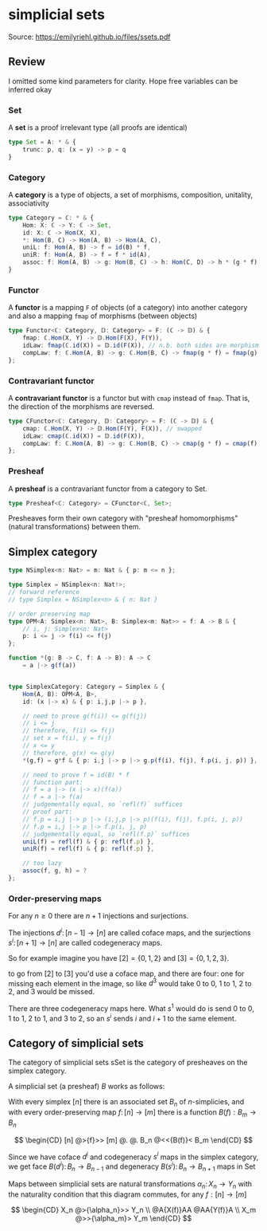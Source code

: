 # simplicial sets

Source: <https://emilyriehl.github.io/files/ssets.pdf>

## Review

I omitted some kind parameters for clarity. Hope free variables can be inferred okay

### Set

A **set** is a proof irrelevant type (all proofs are identical)

```ts
type Set = A: * & {
    trunc: p, q: (x = y) -> p = q
}
```

### Category

A **category** is a type of objects, a set of morphisms, composition, unitality, associativity

```ts
type Category = ℂ: * & {
    Hom: X: ℂ -> Y: ℂ -> Set,
    id: X: ℂ -> Hom(X, X),
    *: Hom(B, C) -> Hom(A, B) -> Hom(A, C),
    uniL: f: Hom(A, B) -> f = id(B) * f,
    uniR: f: Hom(A, B) -> f = f * id(A),
    assoc: f: Hom(A, B) -> g: Hom(B, C) -> h: Hom(C, D) -> h * (g * f) = (h * g) * f
}
```

### Functor

A **functor** is a mapping `F` of objects (of a category) into another category and also a mapping `fmap` of morphisms (between objects)

```ts
type Functor<ℂ: Category, 𝔻: Category> = F: (ℂ -> 𝔻) & {
    fmap: ℂ.Hom(X, Y) -> 𝔻.Hom(F(X), F(Y)),
    idLaw: fmap(ℂ.id(X)) = 𝔻.id(F(X)), // n.b. both sides are morphisms
    compLaw: f: ℂ.Hom(A, B) -> g: ℂ.Hom(B, C) -> fmap(g * f) = fmap(g) * fmap(f)
};
```

### Contravariant functor

A **contravariant functor** is a functor but with `cmap` instead of `fmap`. That is, the direction of the morphisms are reversed.

```ts
type CFunctor<ℂ: Category, 𝔻: Category> = F: (ℂ -> 𝔻) & {
    cmap: ℂ.Hom(X, Y) -> 𝔻.Hom(F(Y), F(X)), // swapped
    idLaw: cmap(ℂ.id(X)) = 𝔻.id(F(X)),
    compLaw: f: ℂ.Hom(A, B) -> g: ℂ.Hom(B, C) -> cmap(g * f) = cmap(f) * cmap(g) // swapped
};
```

### Presheaf

A **presheaf** is a contravariant functor from a category to $\mathrm{Set}$.

```ts
type Presheaf<ℂ: Category> = CFunctor<ℂ, Set>;
```

Presheaves form their own category with "presheaf homomorphisms" (natural transformations) between them.

## Simplex category

```ts
type NSimplex<n: Nat> = m: Nat & { p: m <= n };

type Simplex = NSimplex<n: Nat!>;
// forward reference
// type Simplex = NSimplex<n> & { n: Nat }

// order preserving map
type OPM<A: Simplex<n: Nat>, B: Simplex<m: Nat>> = f: A -> B & { 
    // i, j: Simplex<n: Nat>
    p: i <= j -> f(i) <= f(j)
};

function *(g: B -> C, f: A -> B): A -> C
    = a |-> g(f(a))


type SimplexCategory: Category = Simplex & {
    Hom(A, B): OPM<A, B>,
    id: (x |-> x) & { p: i,j,p |-> p },

    // need to prove g(f(i)) <= g(f(j))
    // i <= j
    // therefore, f(i) <= f(j)
    // set x = f(i), y = f(j)
    // x <= y
    // therefore, g(x) <= g(y)
    *(g,f) = g*f & { p: i,j |-> p |-> g.p(f(i), f(j), f.p(i, j, p)) },

    // need to prove f = id(B) * f
    // function part:
    // f = a |-> (x |-> x)(f(a))
    // f = a |-> f(a)
    // judgementally equal, so `refl(f)` suffices
    // proof part:
    // f.p = i,j |-> p |-> (i,j,p |-> p)(f(i), f(j), f.p(i, j, p))
    // f.p = i,j |-> p |-> f.p(i, j, p)
    // judgementally equal, so `refl(f.p)` suffices
    uniL(f) = refl(f) & { p: refl(f.p) },
    uniR(f) = refl(f) & { p: refl(f.p) },

    // too lazy
    assoc(f, g, h) = ?
};
```

### Order-preserving maps

For any $n \geq 0$ there are $n+1$ injections and surjections.

The injections $d^i\colon [n-1] \to [n]$ are called coface maps, and the surjections $s^i\colon [n+1] \to [n]$ are called codegeneracy maps.

So for example imagine you have $[2] = \{0, 1, 2\}$ and $[3] = \{0, 1, 2, 3\}$. 

to go from $[2]$ to $[3]$ you'd use a coface map, and there are four: one for missing each element in the image, so like $d^3$ would take $0$ to $0$, $1$ to $1$, $2$ to $2$, and $3$ would be missed.

There are three codegeneracy maps here. What $s^1$ would do is send $0$ to $0$, $1$ to $1$, $2$ to $1$, and $3$ to $2$, so an $s^i$ sends $i$ and $i+1$ to the same element.

## Category of simplicial sets

The category of simplicial sets $\mathrm{sSet}$ is the category of presheaves on the simplex category.

A simplicial set (a presheaf) $B$ works as follows:

With every simplex $[n]$ there is an associated set $B_n$ of $n$-simplicies, and with every order-preserving map $f\colon [n] \to [m]$ there is a function $B(f): B_m \to B_n$

$$
\begin{CD}
[n] @>{f}>> [m] 
@. @. 
B_n @<<{B(f)}< B_m
\end{CD}
$$

Since we have coface $d^i$ and codegeneracy $s^i$ maps in the simplex category, we get face $B(d^i)\colon B_n \to B_{n-1}$ and degeneracy $B(s^i)\colon B_n \to B_{n+1}$ maps in $\mathrm{Set}$


Maps between simplicial sets are natural transformations $\alpha_n\colon X_n \to Y_n$ with the naturality condition that this diagram commutes, for any $f: [n] \to [m]$

$$
\begin{CD}
X_n @>{\alpha_n}>> Y_n \\
@A{X(f)}AA @AA{Y(f)}A \\
X_m @>>{\alpha_m}> Y_m
\end{CD}
$$

